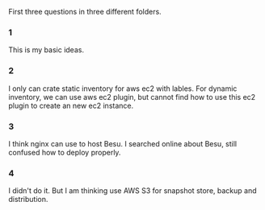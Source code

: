 First three questions in three different folders.
### 1
This is my basic ideas.
### 2
I only can crate static inventory for aws ec2 with lables.
For dynamic inventory, we can use aws ec2 plugin, but cannot find how to use this ec2 plugin to create an new ec2 instance.
### 3
I think nginx can use to host Besu. I searched online about Besu, still confused how to deploy properly.
### 4
I didn't do it. But I am thinking use AWS S3 for snapshot store, backup and distribution.